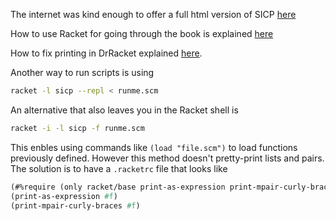 The internet was kind enough to offer a full html version of SICP [here](http://sarabander.github.io/sicp/html/)

How to use Racket for going through the book is explained [here](https://docs.racket-lang.org/sicp-manual/index.html)

How to fix printing in DrRacket explained [here](https://stackoverflow.com/questions/9347294/mcons-in-dr-racket).

Another way to run scripts is using

```bash
racket -l sicp --repl < runme.scm
```

An alternative that also leaves you in the Racket shell is

```bash
racket -i -l sicp -f runme.scm
```

This enbles using commands like `(load "file.scm")` to load functions previously defined. However this method doesn't pretty-print lists and pairs. The solution is to have a `.racketrc` file that looks like

```scheme
(#%require (only racket/base print-as-expression print-mpair-curly-braces))
(print-as-expression #f)
(print-mpair-curly-braces #f)
```
